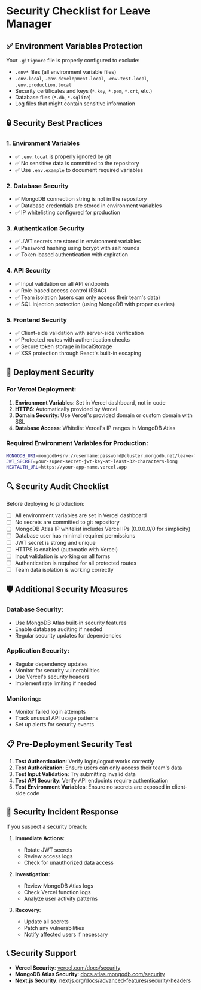 # Security Checklist for Leave Manager

## ✅ Environment Variables Protection

Your `.gitignore` file is properly configured to exclude:
- `.env*` files (all environment variable files)
- `.env.local`, `.env.development.local`, `.env.test.local`, `.env.production.local`
- Security certificates and keys (`*.key`, `*.pem`, `*.crt`, etc.)
- Database files (`*.db`, `*.sqlite`)
- Log files that might contain sensitive information

## 🔒 Security Best Practices

### 1. Environment Variables
- ✅ `.env.local` is properly ignored by git
- ✅ No sensitive data is committed to the repository
- ✅ Use `.env.example` to document required variables

### 2. Database Security
- ✅ MongoDB connection string is not in the repository
- ✅ Database credentials are stored in environment variables
- ✅ IP whitelisting configured for production

### 3. Authentication Security
- ✅ JWT secrets are stored in environment variables
- ✅ Password hashing using bcrypt with salt rounds
- ✅ Token-based authentication with expiration

### 4. API Security
- ✅ Input validation on all API endpoints
- ✅ Role-based access control (RBAC)
- ✅ Team isolation (users can only access their team's data)
- ✅ SQL injection protection (using MongoDB with proper queries)

### 5. Frontend Security
- ✅ Client-side validation with server-side verification
- ✅ Protected routes with authentication checks
- ✅ Secure token storage in localStorage
- ✅ XSS protection through React's built-in escaping

## 🚀 Deployment Security

### For Vercel Deployment:
1. **Environment Variables**: Set in Vercel dashboard, not in code
2. **HTTPS**: Automatically provided by Vercel
3. **Domain Security**: Use Vercel's provided domain or custom domain with SSL
4. **Database Access**: Whitelist Vercel's IP ranges in MongoDB Atlas

### Required Environment Variables for Production:
```bash
MONGODB_URI=mongodb+srv://username:password@cluster.mongodb.net/leave-manager
JWT_SECRET=your-super-secret-jwt-key-at-least-32-characters-long
NEXTAUTH_URL=https://your-app-name.vercel.app
```

## 🔍 Security Audit Checklist

Before deploying to production:

- [ ] All environment variables are set in Vercel dashboard
- [ ] No secrets are committed to git repository
- [ ] MongoDB Atlas IP whitelist includes Vercel IPs (0.0.0.0/0 for simplicity)
- [ ] Database user has minimal required permissions
- [ ] JWT secret is strong and unique
- [ ] HTTPS is enabled (automatic with Vercel)
- [ ] Input validation is working on all forms
- [ ] Authentication is required for all protected routes
- [ ] Team data isolation is working correctly

## 🛡️ Additional Security Measures

### Database Security:
- Use MongoDB Atlas built-in security features
- Enable database auditing if needed
- Regular security updates for dependencies

### Application Security:
- Regular dependency updates
- Monitor for security vulnerabilities
- Use Vercel's security headers
- Implement rate limiting if needed

### Monitoring:
- Monitor failed login attempts
- Track unusual API usage patterns
- Set up alerts for security events

## 📋 Pre-Deployment Security Test

1. **Test Authentication**: Verify login/logout works correctly
2. **Test Authorization**: Ensure users can only access their team's data
3. **Test Input Validation**: Try submitting invalid data
4. **Test API Security**: Verify API endpoints require authentication
5. **Test Environment Variables**: Ensure no secrets are exposed in client-side code

## 🚨 Security Incident Response

If you suspect a security breach:

1. **Immediate Actions**:
   - Rotate JWT secrets
   - Review access logs
   - Check for unauthorized data access

2. **Investigation**:
   - Review MongoDB Atlas logs
   - Check Vercel function logs
   - Analyze user activity patterns

3. **Recovery**:
   - Update all secrets
   - Patch any vulnerabilities
   - Notify affected users if necessary

## 📞 Security Support

- **Vercel Security**: [vercel.com/docs/security](https://vercel.com/docs/security)
- **MongoDB Atlas Security**: [docs.atlas.mongodb.com/security](https://docs.atlas.mongodb.com/security)
- **Next.js Security**: [nextjs.org/docs/advanced-features/security-headers](https://nextjs.org/docs/advanced-features/security-headers)

